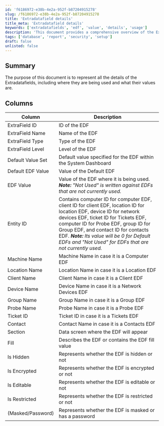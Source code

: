```yaml
---
id: 'f6186972-e38b-4e2a-952f-b87204915278'
slug: /f6186972-e38b-4e2a-952f-b87204915278
title: 'Extradatafield details'
title_meta: 'Extradatafield details'
keywords: ['extradatafields', 'edf', 'value', 'details', 'usage']
description: 'This document provides a comprehensive overview of the Extradatafields (EDF), including their details, usage, and values within the system. It lists various attributes of the EDFs, such as ID, name, type, level, and associated values, along with notes on their usage status.'
tags: ['database', 'report', 'security', 'setup']
draft: false
unlisted: false
---
```


## Summary

The purpose of this document is to represent all the details of the Extradatafields, including where they are being used and what their values are.

## Columns

| Column                     | Description                                                                                      |
|---------------------------|--------------------------------------------------------------------------------------------------|
| ExtraField ID             | ID of the EDF                                                                                   |
| ExtraField Name           | Name of the EDF                                                                                 |
| ExtraField Type           | Type of the EDF                                                                                 |
| ExtraField Level          | Level of the EDF                                                                                |
| Default Value Set         | Default value specified for the EDF within the System Dashboard                                 |
| Default EDF Value         | Value of the Default EDF                                                                         |
| EDF Value                 | Value of the EDF where it is being used. <em><strong>Note:</strong> "Not Used" is written against EDFs that are not currently used.</em> |
| Entity ID                 | Contains computer ID for computer EDF, client ID for client EDF, location ID for location EDF, device ID for network devices EDF, ticket ID for Tickets EDF, computer ID for Probe EDF, group ID for Group EDF, and contact ID for contacts EDF. <em><strong>Note:</strong> Its value will be 0 for Default EDFs and "Not Used" for EDFs that are not currently used.</em> |
| Machine Name              | Machine Name in case it is a Computer EDF                                                      |
| Location Name             | Location Name in case it is a Location EDF                                                     |
| Client Name               | Client Name in case it is a Client EDF                                                         |
| Device Name               | Device Name in case it is a Network Devices EDF                                                |
| Group Name                | Group Name in case it is a Group EDF                                                           |
| Probe Name                | Probe Name in case it is a Probe EDF                                                            |
| Ticket ID                 | Ticket ID in case it is a Tickets EDF                                                            |
| Contact                   | Contact Name in case it is a Contacts EDF                                                       |
| Section                   | Data screen where the EDF will appear                                                            |
| Fill                      | Describes the EDF or contains the EDF fill value                                                |
| Is Hidden                 | Represents whether the EDF is hidden or not                                                     |
| Is Encrypted              | Represents whether the EDF is encrypted or not                                                  |
| Is Editable               | Represents whether the EDF is editable or not                                                   |
| Is Restricted             | Represents whether the EDF is restricted or not                                                 |
| (Masked/Password)         | Represents whether the EDF is masked or has a password                                          |


